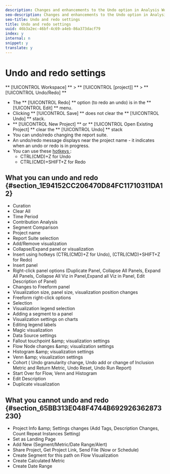 ```yaml
---
description: Changes and enhancements to the Undo option in Analysis Workspace .
seo-description: Changes and enhancements to the Undo option in Analysis Workspace .
seo-title: Undo and redo settings
title: Undo and redo settings
uuid: 46b3a2ec-46bf-4c69-a4eb-86a373dacf79
index: y
internal: n
snippet: y
translate: y
---
```


# Undo and redo settings

** [!UICONTROL  Workspace] ** > ** [!UICONTROL  [project]] ** > ** [!UICONTROL  Undo/Redo] ** 

* The ** [!UICONTROL  Redo] ** option (to redo an undo) is in the ** [!UICONTROL  Edit] ** menu.
* Clicking ** [!UICONTROL  Save] ** does not clear the ** [!UICONTROL  Undo] ** stack.
* ** [!UICONTROL  New Project] ** or ** [!UICONTROL  Open Existing Project] ** clear the ** [!UICONTROL  Undo] ** stack
* You can undo/redo changing the report suite.
* An undo/redo message displays near the project name - it indicates when an undo or redo is in progress.
* You can use these [ hotkeys ](fa_shortcut_keys.md#concept_9A6356084DBC4D468E265E7A65B3E051): 
    * CTRL(CMD)+Z for Undo
    * CTRL(CMD)+SHIFT+Z for Redo


## What you can undo and redo {#section_1E94152CC206470D84FC11710311DA12}


* Curation
* Clear All
* Time Period
* Contribution Analysis
* Segment Comparison
* Project name
* Report Suite selection
* Add/Remove visualization
* Collapse/Expand panel or visualization
* Insert using hotkeys (CTRL(CMD)+Z for Undo), (CTRL(CMD)+SHIFT+Z for Redo)
* Insert panel
* Right-click panel options (Duplicate Panel, Collapse All Panels, Expand All Panels, Collapse All Viz in Panel,Expand all Viz in Panel, Edit Description of Panel)
* Changes to Freeform panel
* Visualization size, panel size, visualization position changes
* Freeform right-click options
* Selection
* Visualization legend selection
* Adding a segment to a panel
* Visualization settings on charts
* Editing legend labels
* Magic visualization
* Data Source settings
* Fallout touchpoint &amp;amp; visualization settings
* Flow Node changes &amp;amp; visualization settings
* Histogram &amp;amp; visualization settings
* Venn &amp;amp; visualization settings
* Cohort ( Undo granularity change, Undo add or change of Inclusion Metric and Return Metric, Undo Reset, Undo Run Report)
* Start Over for Flow, Venn and Histogram
* Edit Description
* Duplicate visualization

## What you cannot undo and redo {#section_65BB313E048F4744B692926362873230}


* Project Info &amp;amp; Settings changes (Add Tags, Description Changes, Count Repeat Instances Setting)
* Set as Landing Page
* Add New (Segment/Metric/Date Range/Alert)
* Share Project, Get Project Link, Send File (Now or Schedule)
* Create Segment for this path on Flow Visualization
* Create Calculated Metric
* Create Date Range
